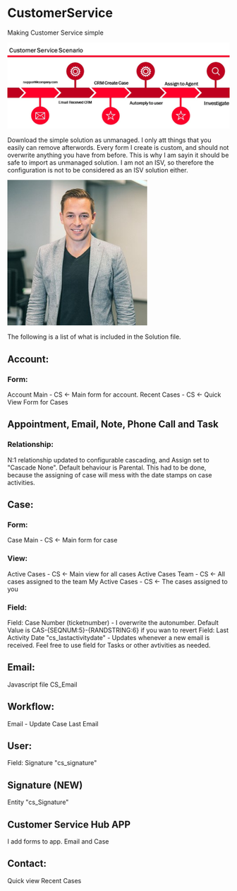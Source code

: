 # CustomerService
Making Customer Service simple

![Bilde](./IMAGES/Process.jpg)

Download the simple solution as unmanaged. I only att things that you easily can remove afterwords. Every form I create is custom, and should not overwrite anything you have from before. This is why I am sayin it should be safe to import as unmanaged solution. I am not an ISV, so therefore the configuration is not to be considered as an ISV solution either. 

![Bilde](./IMAGES/thomas_min.jpg)

The following is a list of what is included in the Solution file. 

## Account:
### Form:
Account Main - CS <- Main form for account. 
Recent Cases - CS <- Quick View Form for Cases

## Appointment, Email, Note, Phone Call and Task
### Relationship:
N:1 relationship updated to configurable cascading, and Assign set to "Cascade None". Default behaviour is Parental. This had to be done, because the assigning of case will mess with the date stamps on case activities. 

## Case:
### Form:
Case Main - CS <- Main form for case

### View:
Active Cases - CS <- Main view for all cases
Active Cases Team - CS <- All cases assigned to the team
My Active Cases - CS <- The cases assigned to you

### Field:
Field: Case Number (ticketnumber) - I overwrite the autonumber. Default Value is CAS-{SEQNUM:5}-{RANDSTRING:6} if you wan to revert
Field: Last Activity Date "cs_lastactivitydate" - Updates whenever a new email is received. Feel free to use field for Tasks or other avtivities as needed. 

## Email:
Javascript file CS_Email

## Workflow:
Email - Update Case Last Email

## User:
Field: Signature "cs_signature"

## Signature (NEW)
Entity "cs_Signature"

## Customer Service Hub APP
I add forms to app. Email and Case



## Contact: 
Quick view Recent Cases
